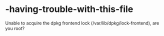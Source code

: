 # -having-trouble-with-this-file
Unable to acquire the dpkg frontend lock (/var/lib/dpkg/lock-frontend), are you root?
